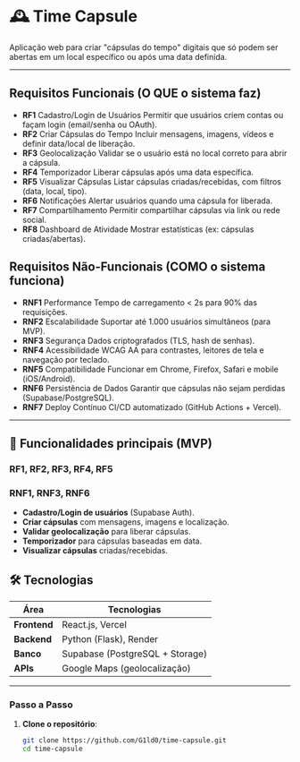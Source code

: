# 🕰️ Time Capsule  

Aplicação web para criar "cápsulas do tempo" digitais que só podem ser abertas em um local específico ou após uma data definida.  

---

## Requisitos Funcionais (O QUE o sistema faz)
- **RF1**	Cadastro/Login de Usuários	Permitir que usuários criem contas ou façam login (email/senha ou OAuth).
- **RF2**	Criar Cápsulas do Tempo	Incluir mensagens, imagens, vídeos e definir data/local de liberação.
- **RF3**	Geolocalização	Validar se o usuário está no local correto para abrir a cápsula.
- **RF4**	Temporizador	Liberar cápsulas após uma data específica.
- **RF5**	Visualizar Cápsulas	Listar cápsulas criadas/recebidas, com filtros (data, local, tipo).
- **RF6**	Notificações	Alertar usuários quando uma cápsula for liberada.
- **RF7**	Compartilhamento	Permitir compartilhar cápsulas via link ou rede social.
- **RF8**	Dashboard de Atividade	Mostrar estatísticas (ex: cápsulas criadas/abertas).

## Requisitos Não-Funcionais (COMO o sistema funciona)

- **RNF1**	Performance	Tempo de carregamento < 2s para 90% das requisições.
- **RNF2**	Escalabilidade	Suportar até 1.000 usuários simultâneos (para MVP).
- **RNF3**	Segurança	Dados criptografados (TLS, hash de senhas).
- **RNF4**	Acessibilidade	WCAG AA para contrastes, leitores de tela e navegação por teclado.
- **RNF5**	Compatibilidade	Funcionar em Chrome, Firefox, Safari e mobile (iOS/Android).
- **RNF6**	Persistência de Dados	Garantir que cápsulas não sejam perdidas (Supabase/PostgreSQL).
- **RNF7**	Deploy Contínuo	CI/CD automatizado (GitHub Actions + Vercel).

---

## 🚀 Funcionalidades principais (MVP)
### RF1, RF2, RF3, RF4, RF5
### RNF1, RNF3, RNF6
- **Cadastro/Login de usuários** (Supabase Auth).  
- **Criar cápsulas** com mensagens, imagens e localização.  
- **Validar geolocalização** para liberar cápsulas.  
- **Temporizador** para cápsulas baseadas em data.  
- **Visualizar cápsulas** criadas/recebidas.

## 🛠️ Tecnologias  
| Área         | Tecnologias                          |  
|--------------|--------------------------------------|  
| **Frontend** | React.js, Vercel                     |  
| **Backend**  | Python (Flask), Render               |  
| **Banco**    | Supabase (PostgreSQL + Storage)      |  
| **APIs**     | Google Maps (geolocalização)         |  

---

### **Passo a Passo**  
1. **Clone o repositório**:  
   ```bash  
   git clone https://github.com/G1ld0/time-capsule.git  
   cd time-capsule  

